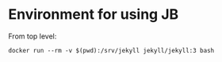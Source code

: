 # Environment for using JB

From top level:

    docker run --rm -v $(pwd):/srv/jekyll jekyll/jekyll:3 bash